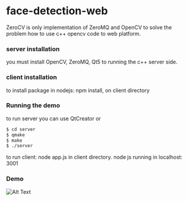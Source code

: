 # face-detection-web

ZeroCV is only implementation of ZeroMQ and OpenCV to solve the problem how to use c++ opencv code to web platform.

### server installation

you must install OpenCV, ZeroMQ, Qt5 to running the c++ server side.

### client installation

to install package in nodejs: npm install, on client directory

### Running the demo

to run server you can use QtCreator or

```sh
$ cd server
$ qmake
$ make
$ ./server
```

to run client: node app.js in client directory. node js running in localhost: 3001

### Demo

![Alt Text](demo.gif)